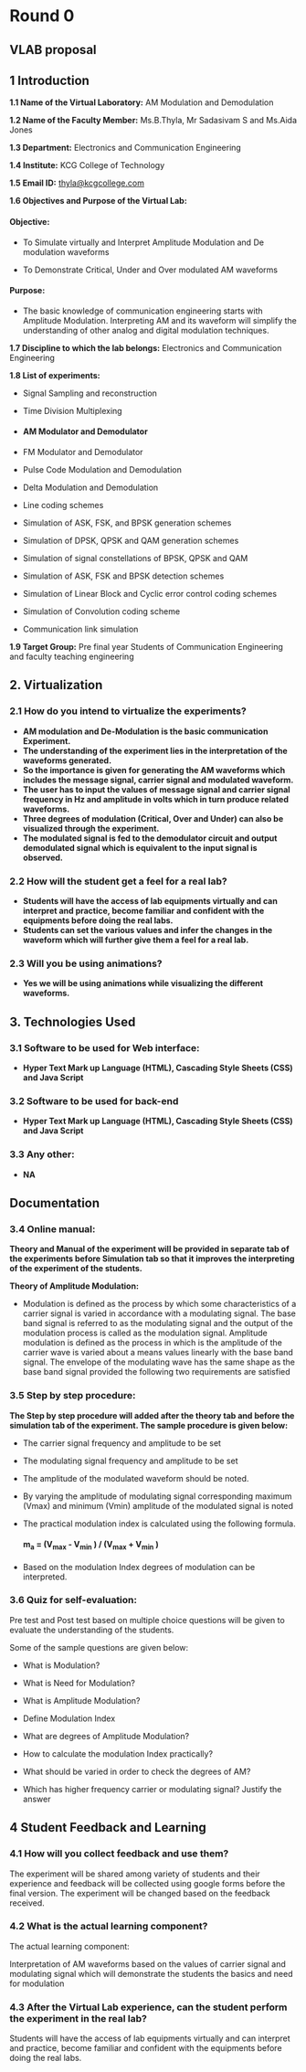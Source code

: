 # Round 0

## VLAB proposal

## 1 Introduction

**1.1 Name of the Virtual Laboratory:**  AM Modulation and Demodulation

**1.2 Name of the Faculty Member:** Ms.B.Thyla, Mr Sadasivam S and Ms.Aida Jones

**1.3 Department:** Electronics and Communication Engineering

**1.4 Institute:** KCG College of Technology

**1.5  Email ID:** thyla@kcgcollege.com

**1.6 Objectives and Purpose of the Virtual Lab:**

####   Objective:
  
  + To Simulate virtually and Interpret Amplitude Modulation and De modulation waveforms
  
  +  To Demonstrate Critical, Under and Over modulated AM waveforms
    
####  Purpose:

+  The basic knowledge of communication engineering starts with Amplitude Modulation. Interpreting AM and its waveform will simplify the understanding of other analog and digital modulation techniques.

**1.7 Discipline to which the lab belongs:** Electronics and Communication Engineering
  

**1.8 List of experiments:**

+ Signal Sampling and reconstruction

+ Time Division Multiplexing

+ #### AM Modulator and Demodulator

+ FM Modulator and Demodulator
+ Pulse Code Modulation and Demodulation

+ Delta Modulation and Demodulation
+ Line coding schemes

+ Simulation of ASK, FSK, and BPSK generation schemes

+ Simulation of DPSK, QPSK and QAM generation schemes
  
+ Simulation of signal constellations of BPSK, QPSK and QAM

+ Simulation of ASK, FSK and BPSK detection schemes

+ Simulation of Linear Block and Cyclic error control coding schemes

+ Simulation of Convolution coding scheme

+ Communication link simulation 

  
**1.9 Target Group:** Pre final year Students of Communication Engineering and faculty teaching engineering
  
  

## 2. Virtualization
### 2.1 How do you intend to virtualize the experiments?
- **AM modulation and De-Modulation is the basic communication Experiment.**
- **The understanding of the experiment lies in the interpretation of the waveforms generated.**
- **So the importance is given for generating the AM waveforms which includes the message signal, carrier signal and modulated waveform.**
- **The user has to input the values of message signal and carrier signal frequency in Hz and amplitude in volts which in turn produce related waveforms.**
- **Three degrees of modulation (Critical, Over and Under) can also be visualized through the experiment.**
- **The modulated signal is fed to the demodulator circuit and output demodulated signal which is equivalent to the input signal is observed.**

### 2.2 How will the student get a feel for a real lab?

- **Students will have the access of lab equipments virtually and can interpret and practice, become familiar and confident with the equipments before doing the real labs.**
- **Students can set the various values and infer the changes in the waveform which will further give them a feel for a real lab.**

### 2.3 Will you be using animations?

- **Yes we will be using animations while visualizing the different waveforms.**

## 3. Technologies Used

  ### 3.1 Software to be used for Web interface:
 + **Hyper Text Mark up Language (HTML), Cascading Style Sheets (CSS) and Java Script**

  ### 3.2 Software to be used for back-end

 + **Hyper Text Mark up Language (HTML), Cascading Style Sheets (CSS) and Java Script**

  ### 3.3 Any other: 
 + **NA**

## Documentation

 
### 3.4 Online manual:

**Theory and Manual of the experiment will be provided in separate tab of the experiments before Simulation tab so that it improves the interpreting of the experiment of the students.**

**Theory of Amplitude Modulation:**

+ Modulation is defined as the process by which some characteristics of a carrier signal is varied in accordance with a modulating signal. The base band signal is referred to as the modulating signal and the output of the modulation process is called as the modulation signal. Amplitude modulation is defined as the process in which is the amplitude of the carrier wave is varied about a means values linearly with the base band signal. The envelope of the modulating wave has the same shape as the base band signal provided the following two requirements are satisfied

  
### 3.5 Step by step procedure:

**The Step by step procedure will added after the theory tab and before the simulation tab of the experiment. The sample procedure is given below:**

- The carrier signal frequency and amplitude to be set
- The modulating signal frequency and amplitude to be set
- The amplitude of the modulated waveform should be noted.
- By varying the amplitude of modulating signal corresponding maximum (Vmax) and minimum (Vmin) amplitude of the modulated signal is noted
- The practical modulation index is calculated using the following formula.

   ####  m<sub>a</sub> = (V<sub>max</sub> - V<sub>min</sub> ) / (V<sub>max</sub> + V<sub>min</sub> )

- Based on the modulation Index degrees of modulation can be interpreted.

  
### 3.6 Quiz for self-evaluation:

Pre test and Post test based on multiple choice questions will be given to evaluate the understanding of the students.

Some of the sample questions are given below:

- What is Modulation?

- What is Need for Modulation?

- What is Amplitude Modulation?

- Define Modulation Index

- What are degrees of Amplitude Modulation?

- How to calculate the modulation Index practically?

- What should be varied in order to check the degrees of AM?

- Which has higher frequency carrier or modulating signal? Justify the answer

  


## 4 Student Feedback and Learning
  ### 4.1 How will you collect feedback and use them?
   The experiment will be shared among variety of students and their experience and feedback will be collected using google forms before the final version. The experiment will be changed based on the feedback received.

 ### 4.2 What is the actual learning component?

  The actual learning component:

   Interpretation of AM waveforms based on the values of carrier signal and modulating signal which will demonstrate the students the basics and need for modulation

 ### 4.3 After the Virtual Lab experience, can the student perform the experiment in the real lab?

Students will have the access of lab equipments virtually and can interpret and practice, become familiar and confident with the equipments before doing the real labs.
